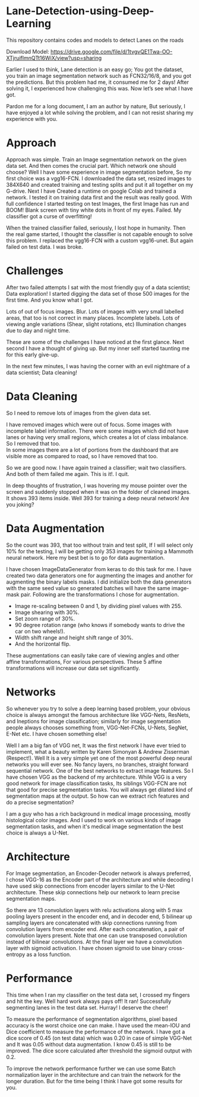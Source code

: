 # Lane-Detection-using-Deep-Learning
This repository contains codes and models to detect Lanes on the roads

Download Model: https://drive.google.com/file/d/1tvgvQE1Twa-OO-XTjruifImnQTt16WiX/view?usp=sharing 

Earlier I used to think, Lane detection is an easy go; You got the dataset, you train an image segmentation network such as FCN32/16/8, and you got the predictions. But this problem had me, it consumed me for 2 days! After solving it, I experienced how challenging this was. Now let’s see what I have got.

Pardon me for a long document, I am an author by nature, But seriously, I have enjoyed a lot while solving the problem, and I can not resist sharing my experience with you. 

# Approach

Approach was simple. Train an Image segmentation network on the given data set. And then comes the crucial part. Which network one should choose? Well I have some experience in image segmentation before, So my first choice was a vgg16-FCN. I downloaded the data set, resized images to 384X640 and created training and testing splits and put it all together on my G-drive. Next I have Created a runtime on google Colab and trained a network. I tested it on training data first and the result was really good. With full confidence I started testing on test Images, the first Image has run and BOOM! Blank screen with tiny white dots in front of my eyes. Failed. My classifier got a curse of overfitting! 

When the trained classifier failed, seriously, I lost hope in humanity. Then the real game started, I thought the classifier is not capable enough to solve this problem. I replaced the vgg16-FCN with a custom vgg16-unet. But again failed on test data. I was broke. 

# Challenges

After two failed attempts I sat with the most friendly guy of a data scientist; Data exploration! I started digging the data set of those 500 images for the first time. And you know what I got.

Lots of out of focus images. Blur.
Lots of images with very small labelled areas, that too is not correct in many places.
Incomplete labels. 
Lots of viewing angle variations (Shear, slight rotations, etc)
Illumination changes due to day and night time.

These are some of the challenges I have noticed at the first glance. Next second I have a thought of giving up. But my inner self started taunting me for this early give-up.

In the next few minutes, I was having the corner with an evil nightmare of a data scientist; Data cleaning!

# Data Cleaning

So I need to remove lots of images from the given data set. 

I have removed images which were out of focus. Some images with incomplete label information.
There were some images which did not have lanes or having very small regions, which creates a lot of class imbalance. So I removed that too.   
In some images there are a lot of portions from the dashboard that are visible more as compared to road, so I have removed that too.

So we are good now. I have again trained a classifier; wait two classifiers. And both of them failed me again. This is it!. I quit.

In deep thoughts of frustration, I was hovering my mouse pointer over the screen and suddenly stopped when it was on the folder of cleaned images. It shows 393 items inside. Well 393 for training a deep neural network! Are you joking?

# Data Augmentation

So the count was 393, that too without train and test split, If I will select only 10% for the testing, I will be getting only 353 images for training a Mammoth neural network. Here my best bet is to go for data augmentation.

I have chosen ImageDataGenerator from keras to do this task for me. I have created two data generators one for augmenting the images and another for augmenting the binary labels masks. I did initialize both the data generators with the same seed value so generated batches will have the same image-mask pair. Following are the transformations I chose for augmentation.

- Image re-scaling between 0 and 1, by dividing pixel values with 255.
- Image shearing with 30%.
- Set zoom range of 30%.
- 90 degree rotation range (who knows if somebody wants to drive the car on two wheels!).
- Width shift range and height shift range of 30%.
- And the horizontal flip.

These augmentations can easily take care of viewing angles and other affine transformations,  For various perspectives. These 5 affine transformations will increase our data set significantly.

# Networks

So whenever you try to solve a deep learning based problem, your obvious choice is always amongst the famous architecture like VGG-Nets,  ResNets, and Ineptions for image classification; similarly for image segmentation people always chooses something from, VGG-Net-FCNs, U-Nets, SegNet, E-Net etc. I have chosen something else!

Well I am a big fan of VGG net, It was the first network I have ever tried to implement, what a beauty written by Karen Simonyan & Andrew Zisserman (Respect!). Well It is a very simple yet one of the most powerful  deep neural networks you will ever see. No fancy layers, no branches, straight forward sequential network. One of the best networks to extract image features. So I have chosen VGG as the backend of my architecture. While VGG is a very good network for image classification tasks, Its siblings VGG-FCN are not that good for precise segmentation tasks. You will always get dilated kind of segmentation maps at the output. So how can we extract rich features and do a precise segmentation?

 I am a guy who has a rich background in medical image processing, mostly histological color images. And I used to work on various kinds of image segmentation tasks, and when it's medical image segmentation the best choice is always a U-Net.

# Architecture

For Image segmentation, an Encoder-Decoder network is always preferred, I chose VGG-16 as the Encoder part of the architecture and while decoding I have used skip connections from encoder layers similar to the U-Net architecture. These skip connections help our network to learn precise segmentation maps.  

So there are 13 convolution layers with relu activations along with 5 max pooling layers present in the encoder end, and in decoder end, 5 bilinear up sampling layers are concatenated with skip connections running from convolution layers from encoder end. After each concatenation, a pair of convolution layers present. Note that one can use  transposed convolution instead of bilinear convolutions. At the final layer we have a convolution layer with sigmoid activation. I have chosen sigmoid to use binary cross-entropy as a loss function.

# Performance

This time when I ran my classifier on the test data set, I crossed my fingers and hit the key. Well hard work always pays off! It ran! Successfully segmenting lanes in the test data set. Hurray! I deserve the cheer!
 
To measure the performance of segmentation algorithms, pixel based accuracy is the worst choice one can make. I have used the mean-IOU and Dice coefficient to measure the performance of the network.  I have got a dice score of 0.45 (on test data) which was 0.20 in case of simple VGG-Net and It was 0.05 without data augmentation. I know 0.45 is still to be improved. The dice score calculated after threshold the sigmoid output with 0.2. 

To improve the  network performance further we can use some Batch normalization layer in the architecture and can train the network for the longer duration. But for the time being I think I have got some results for you.















 


